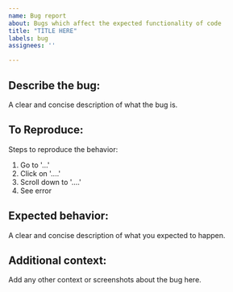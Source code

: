 ```yaml
---
name: Bug report
about: Bugs which affect the expected functionality of code
title: "TITLE HERE"
labels: bug
assignees: ''

---
```


## Describe the bug:

A clear and concise description of what the bug is.

## To Reproduce:

Steps to reproduce the behavior:

1. Go to '...'
2. Click on '....'
3. Scroll down to '....'
4. See error

## Expected behavior:

A clear and concise description of what you expected to happen.

## Additional context:

Add any other context or screenshots about the bug here.
